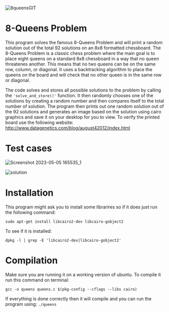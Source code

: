 ![8queensGIT](https://github.com/SiymX/8Queens/assets/63435885/672c5d54-2760-4806-9ef8-7161a8308a58)


# 8-Queens Problem
This program solves the famous 8-Queens Problem and will print a random solution out of the total 92 solutions on an 8x8 formatted chessboard. 
The 8-Queens Problem is a classic chess problem where the main goal is to place eight queens on a standard 8x8 chessboard in a way that no queen threatenes 
another. This means that no two queens can be on the same row, column, or diagonal. 
It uses a backtracking algorithm to place the queens on the board and will check that no other queen is in the same row or diagonal. 

The code solves and stores all possible solutions to the problem by calling the ```'solve_and_store()'``` function. It then randomly chooses one of the solutions by creating a random number and then compares itself to the total number of solution. 
The program then prints out one random solution out of the 92 solutions and generates an image based on the solution using cairo graphics and save it on your desktop for 
you to view. To verify the printed board use the following website: http://www.datagenetics.com/blog/august42012/index.html

# Test cases
![Screenshot 2023-05-05 165535_1](https://user-images.githubusercontent.com/63435885/236588783-89ac5a02-eb4e-4095-9499-6cfe9124b328.png)

![solution](https://user-images.githubusercontent.com/63435885/236588847-c045606c-65ad-45b1-9525-1955b5495ec5.png)


# Installation
This program might ask you to install some librarires so if it does just run the following command:
```
sudo apt-get install libcairo2-dev libcairo-gobject2
```

To see if it is installed:
```
dpkg -l | grep -E 'libcairo2-dev|libcairo-gobject2'
```


# Compilation
Make sure you are running it on a working version of ubuntu. To compile it run this command on terminal:
```
gcc -o queens queens.c $(pkg-config --cflags --libs cairo)
```

If everything is done correctly then it will compile and you can run the program using:
```./queens```
